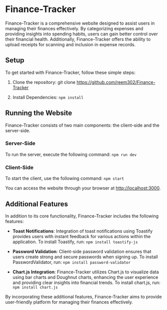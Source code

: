 # Finance-Tracker

Finance-Tracker is a comprehensive website designed to assist users in managing their finances effectively. By categorizing expenses and providing insights into spending habits, users can gain better control over their financial health. Additionally, Finance-Tracker offers the ability to upload receipts for scanning and inclusion in expense records.

## Setup

To get started with Finance-Tracker, follow these simple steps:

1. Clone the repository:
git clone https://github.com/reem302/Finance-Tracker

2. Install Dependencies:
```npm install```

## Running the Website

Finance-Tracker consists of two main components: the client-side and the server-side.

### Server-Side

To run the server, execute the following command:
```npm run dev```


### Client-Side

To start the client, use the following command:
```npm start```

You can access the website through your browser at [http://localhost:3000](http://localhost:3000).

## Additional Features

In addition to its core functionality, Finance-Tracker includes the following features:

- **Toast Notifications**: Integration of toast notifications using Toastify provides users with instant feedback for various actions within the application. To install Toastify, run:
```npm install toastify-js```


- **Password Validation**: Client-side password validation ensures that users create strong and secure passwords when signing up. To install PasswordValidator, run:
```npm install password-validator```


- **Chart.js Integration**: Finance-Tracker utilizes Chart.js to visualize data using bar charts and Doughnut charts, enhancing the user experience and providing clear insights into financial trends. To install chart.js, run: ```npm install chart.js```

By incorporating these additional features, Finance-Tracker aims to provide user-friendly platform for managing their finances effectively.
